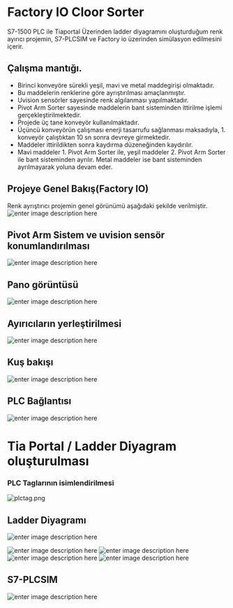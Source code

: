 ﻿# Factory IO Cloor Sorter

S7-1500 PLC ile Tiaportal Üzerinden ladder diyagramını oluşturduğum renk ayırıcı projemin, S7-PLCSIM ve Factory io üzerinden simülasyon edilmesini içerir. 

## Çalışma mantığı. 
* Birinci konveyöre sürekli yeşil, mavi ve metal maddegirişi olmaktadır.
* Bu maddelerin renklerine göre ayrıştırılması amaçlanmıştır. 
* Uvision sensörler sayesinde renk algılanması yapılmaktadır.
* Pivot Arm Sorter sayesinde maddelerin bant sisteminden ittirilme işlemi gerçekleştirilmektedir.
* Projede üç tane konveyör kullanılmaktadır.
* Üçüncü konveyörün çalışması enerji tasarrufu sağlanması maksadıyla, 1. konveyör çalıştıktan 10 sn sonra devreye girmektedir. 
* Maddeler ittirildikten sonra kaydırma düzeneğinden kaydırılır.
* Mavi maddeler 1. Pivot Arm Sorter ile, yeşil maddeler 2.  Pivot Arm Sorter ile bant sisteminden ayrılır. Metal maddeler ise bant sisteminden ayrılmayarak yoluna devam eder. 
## Projeye Genel Bakış(Factory IO)
Renk ayrıştırıcı projemin genel görünümü aşağıdaki şekilde verilmiştir.
![enter image description here](https://github.com/hrngcmn/Factory_io_Cloor_Sorter/blob/main/projeye%20genel%20bak%C4%B1%C5%9F.png?raw=true)
## Pivot Arm Sistem ve uvision sensör konumlandırılması
 ![enter image description here](https://github.com/hrngcmn/Factory_io_Cloor_Sorter/blob/main/Screenshot_1.png?raw=true)
 ## Pano görüntüsü 
![enter image description here](https://github.com/hrngcmn/Factory_io_Cloor_Sorter/blob/main/pano.png?raw=true)
## Ayırıcıların yerleştirilmesi
![enter image description here](https://github.com/hrngcmn/Factory_io_Cloor_Sorter/blob/main/Screenshot_2.png?raw=true)
## Kuş bakışı
![enter image description here](https://github.com/hrngcmn/Factory_io_Cloor_Sorter/blob/main/ku%C5%9F%20bak%C4%B1%C5%9F%C4%B1.png?raw=true)
## PLC Bağlantısı
![enter image description here](https://github.com/hrngcmn/Factory_io_Cloor_Sorter/blob/main/plc%20ba%C4%9Flant%C4%B1s%C4%B1.png?raw=true)

# Tia Portal / Ladder Diyagram oluşturulması
### PLC Taglarının isimlendirilmesi
![plctag.png](https://github.com/hrngcmn/Factory_io_Cloor_Sorter/blob/main/plctag.png?raw=true)

## Ladder Diyagramı
![enter image description here](https://github.com/hrngcmn/Factory_io_Cloor_Sorter/blob/main/nw1,2,3.png?raw=true)

![enter image description here](https://github.com/hrngcmn/Factory_io_Cloor_Sorter/blob/main/nw4,5,6.png?raw=true)
![enter image description here](https://github.com/hrngcmn/Factory_io_Cloor_Sorter/blob/main/nw7,8,9.png?raw=true)
![enter image description here](https://github.com/hrngcmn/Factory_io_Cloor_Sorter/blob/main/nw10,11,12.png?raw=true)
![enter image description here](https://github.com/hrngcmn/Factory_io_Cloor_Sorter/blob/main/nw13.png?raw=true)

## S7-PLCSIM 
 
![enter image description here](https://github.com/hrngcmn/Factory_io_Cloor_Sorter/blob/main/PLCSIM.png?raw=true)
